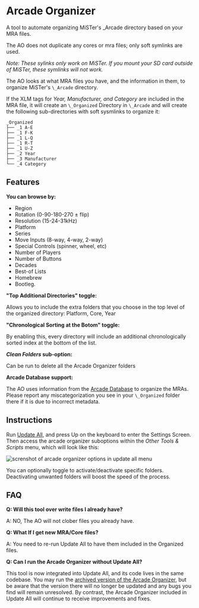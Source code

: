 # Arcade Organizer

A tool to automate organizing MiSTer's \_Arcade directory based on your MRA files.

The AO does not duplicate any cores or mra files; only soft symlinks are used.

_Note: These sylinks only work on MiSTer. If you mount your SD card outside of MiSTer, these symlinks will not work._

The AO looks at what MRA files you have, and the information in them, to organize MiSTer's `\_Arcade` directory. 

If the XLM tags for _Year, Manufacturer, and Category_ are included in the MRA file, it will create an `\_Organized` Directory in `\_Arcade` and will create the following sub-directories with soft sysmlinks to organize it:

```
_Organized
├── _1 A-E
├── _1 F-K
├── _1 L-Q
├── _1 R-T
├── _1 U-Z
├── _2 Year
├── _3 Manufacturer
└── _4 Category
```

## Features

**You can browse by:**

* Region
* Rotation (0-90-180-270 ± flip)
* Resolution (15-24-31kHz)
* Platform
* Series
* Move Inputs (8-way, 4-way, 2-way)
* Special Controls (spinner, wheel, etc)
* Number of Players
* Number of Buttons
* Decades
* Best-of Lists
* Homebrew
* Bootleg.

**"Top Additional Directories" toggle:**

Allows you to include the extra folders that you choose in the top level of the organized directory: Platform, Core, Year

**"Chronological Sorting at the Botom" toggle:**

By enabling this, every directory will include an additional chronologically sorted index at the bottom of the list.

**_Clean Folders_ sub-option:**

Can be run to delete all the Arcade Organizer folders

**Arcade Database support:**

The AO uses information from the [Arcade Database](https://github.com/MiSTer-devel/ArcadeDatabase_MiSTer) to organize the MRAs. Please report any miscategorization you see in your `\_Organized` folder there if it is due to incorrect metadata.

## Instructions

Run [Update All](../README.md), and press Up on the keyboard to enter the Settings Screen. Then access the arcade organizer suboptions within the *Other Tools & Scripts* menu, which will look like this:

![screnshot of arcade organizer options in update all menu](https://i.imgur.com/3NWiUqi.png)

You can optionally toggle to activate/deactivate specific folders. Deactivating unwanted folders will boost the speed of the process.

## FAQ

**Q: Will this tool over write files I already have?**

A: NO, The AO will not clober files you already have.


**Q: What If I get new MRA/Core files?**

A: You need to re-run Update All to have them included in the Organized files.

**Q: Can I run the Arcade Organizer without Update All?**

This tool is now integrated into Update All, and its code lives in the same codebase. You may run the [archived version of the Arcade Organizer](https://github.com/theypsilon/_arcade-organizer), but be aware that the version there will no longer be updated and any bugs you find will remain unresolved. By contrast, the Arcade Organizer included in Update All will continue to receive improvements and fixes.
